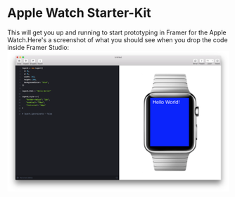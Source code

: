 Apple Watch Starter-Kit
=======================

This will get you up and running to start prototyping in Framer for the Apple Watch.Here's a screenshot of what you should see when you drop the code inside Framer Studio:
![AppleWatch](assets/watch-screenshot.png)